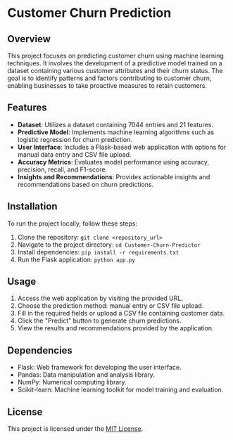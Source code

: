 # Customer Churn Prediction

## Overview

This project focuses on predicting customer churn using machine learning techniques. It involves the development of a predictive model trained on a dataset containing various customer attributes and their churn status. The goal is to identify patterns and factors contributing to customer churn, enabling businesses to take proactive measures to retain customers.

## Features

- **Dataset**: Utilizes a dataset containing 7044 entries and 21 features.
- **Predictive Model**: Implements machine learning algorithms such as logistic regression for churn prediction.
- **User Interface**: Includes a Flask-based web application with options for manual data entry and CSV file upload.
- **Accuracy Metrics**: Evaluates model performance using accuracy, precision, recall, and F1-score.
- **Insights and Recommendations**: Provides actionable insights and recommendations based on churn predictions.

## Installation

To run the project locally, follow these steps:

1. Clone the repository: `git clone <repository_url>`
2. Navigate to the project directory: `cd Customer-Churn-Predictor`
3. Install dependencies: `pip install -r requirements.txt`
4. Run the Flask application: `python app.py`

## Usage

1. Access the web application by visiting the provided URL.
2. Choose the prediction method: manual entry or CSV file upload.
3. Fill in the required fields or upload a CSV file containing customer data.
4. Click the "Predict" button to generate churn predictions.
5. View the results and recommendations provided by the application.

## Dependencies

- Flask: Web framework for developing the user interface.
- Pandas: Data manipulation and analysis library.
- NumPy: Numerical computing library.
- Scikit-learn: Machine learning toolkit for model training and evaluation.

## License

This project is licensed under the [MIT License](LICENSE).
